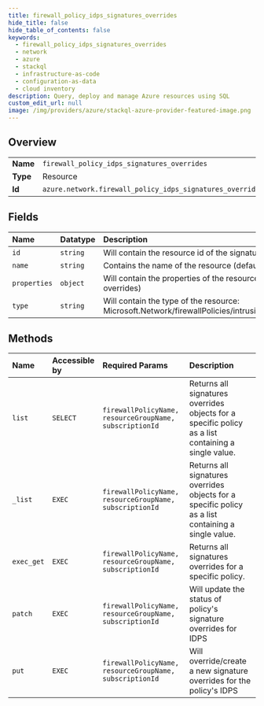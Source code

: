 ```yaml
---
title: firewall_policy_idps_signatures_overrides
hide_title: false
hide_table_of_contents: false
keywords:
  - firewall_policy_idps_signatures_overrides
  - network
  - azure    
  - stackql
  - infrastructure-as-code
  - configuration-as-data
  - cloud inventory
description: Query, deploy and manage Azure resources using SQL
custom_edit_url: null
image: /img/providers/azure/stackql-azure-provider-featured-image.png
---
```

  
    

## Overview
<table><tbody>
<tr><td><b>Name</b></td><td><code>firewall_policy_idps_signatures_overrides</code></td></tr>
<tr><td><b>Type</b></td><td>Resource</td></tr>
<tr><td><b>Id</b></td><td><code>azure.network.firewall_policy_idps_signatures_overrides</code></td></tr>
</tbody></table>

## Fields
| Name | Datatype | Description |
|:-----|:---------|:------------|
| `id` | `string` | Will contain the resource id of the signature override resource |
| `name` | `string` | Contains the name of the resource (default) |
| `properties` | `object` | Will contain the properties of the resource (the actual signature overrides) |
| `type` | `string` | Will contain the type of the resource: Microsoft.Network/firewallPolicies/intrusionDetectionSignaturesOverrides |
## Methods
| Name | Accessible by | Required Params | Description |
|:-----|:--------------|:----------------|:------------|
| `list` | `SELECT` | `firewallPolicyName, resourceGroupName, subscriptionId` | Returns all signatures overrides objects for a specific policy as a list containing a single value. |
| `_list` | `EXEC` | `firewallPolicyName, resourceGroupName, subscriptionId` | Returns all signatures overrides objects for a specific policy as a list containing a single value. |
| `exec_get` | `EXEC` | `firewallPolicyName, resourceGroupName, subscriptionId` | Returns all signatures overrides for a specific policy. |
| `patch` | `EXEC` | `firewallPolicyName, resourceGroupName, subscriptionId` | Will update the status of policy's signature overrides for IDPS |
| `put` | `EXEC` | `firewallPolicyName, resourceGroupName, subscriptionId` | Will override/create a new signature overrides for the policy's IDPS |

